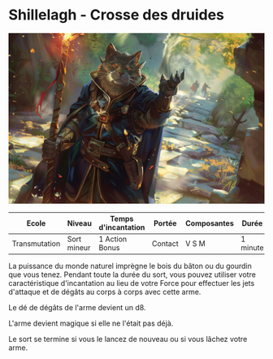 # Shillelagh - Crosse des druides
![Shillelagh](../../_images/shillelagh.png)

|Ecole|Niveau|Temps d'incantation|Portée|Composantes|Durée|
|-|-|-|-|-|-|
|Transmutation|Sort mineur|1 Action Bonus|Contact|V S M|1 minute|

La puissance du monde naturel imprègne le bois du bâton ou du gourdin que vous tenez. Pendant toute la durée du sort, vous pouvez utiliser votre caractéristique d'incantation au lieu de votre Force pour effectuer les jets d'attaque et de dégâts au corps à corps avec cette arme. 

Le dé de dégâts de l'arme devient un d8. 

L'arme devient magique si elle ne l'était pas déjà. 

Le sort se termine si vous le lancez de nouveau ou si vous lâchez votre arme.